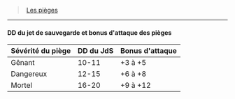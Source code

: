 ﻿---
!Generic
Id: traps_hd.md#dd-du-jet-de-sauvegarde-et-bonus-dattaque-des-pièges
ParentLink: traps_hd.md#les-pièges
Name: DD du jet de sauvegarde et bonus d'attaque des pièges
ParentName: Les pièges
NameLevel: 4
---
> [Les pièges](hd_traps.md)

---

#### DD du jet de sauvegarde et bonus d'attaque des pièges

|Sévérité du piège|DD du JdS|Bonus d'attaque|
|---|---|---|
|Gênant|10-11|+3 à +5|
|Dangereux|12-15|+6 à +8|
|Mortel|16-20|+9 à +12|

